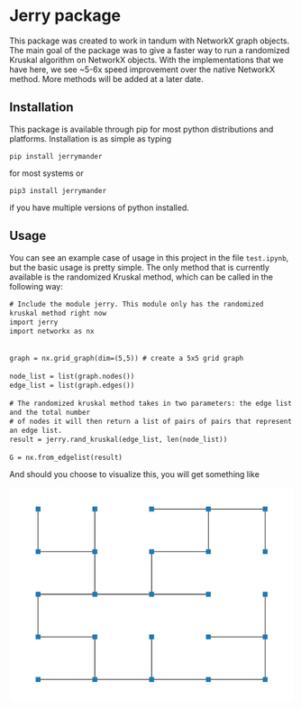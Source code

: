 # Jerry package

This package was created to work in tandum with NetworkX graph objects. The main goal of the package was to give a faster way to run a randomized Kruskal algorithm on NetworkX objects. With the implementations that we have here, we see ~5-6x speed improvement over the native NetworkX method. More methods will be added at a later date.

## Installation
This package is available through pip for most python distributions and platforms. Installation is as simple as typing
```
pip install jerrymander
```
for most systems or 
```
pip3 install jerrymander
```
if you have multiple versions of python installed.

## Usage
You can see an example case of usage in this project in the file `test.ipynb`, but the basic usage is pretty simple. The only method that is currently available is the randomized Kruskal method, which can be called in the following way:

```
# Include the module jerry. This module only has the randomized kruskal method right now
import jerry 
import networkx as nx


graph = nx.grid_graph(dim=(5,5)) # create a 5x5 grid graph

node_list = list(graph.nodes())
edge_list = list(graph.edges())

# The randomized kruskal method takes in two parameters: the edge list and the total number
# of nodes it will then return a list of pairs of pairs that represent an edge list.
result = jerry.rand_kruskal(edge_list, len(node_list))

G = nx.from_edgelist(result)
```
And should you choose to visualize this, you will get something like

![alt text](./docs/example_run.png "Example Run Randomized Kruskal")